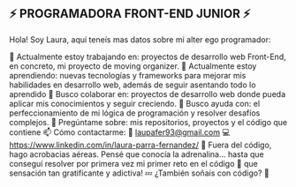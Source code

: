 ## ⚡ PROGRAMADORA FRONT-END JUNIOR ⚡

Hola! Soy Laura, aquí teneís mas datos sobre mi alter ego programador:

🚧 Actualmente estoy trabajando en: proyectos de desarrollo web Front-End, en concreto, mi proyecto de moving organizer.
🌱 Actualmente estoy aprendiendo: nuevas tecnologías y frameworks para mejorar mis habilidades en desarrollo web, además de seguir asentando todo lo aprendido
👯 Busco colaborar en: proyectos de desarrollo web donde pueda aplicar mis conocimientos y seguir creciendo.
🤔 Busco ayuda con: el perfeccionamiento de mi lógica de programación y resolver desafíos complejos.
💬 Pregúntame sobre: mis repositorios, proyectos y el código que contiene
📫 Cómo contactarme: 
           📧 laupafer93@gmail.com
           💻 https://www.linkedin.com/in/laura-parra-fernandez/
🎪 Fuera del código, hago acrobacias aéreas. Pensé que conocía la adrenalina... hasta que conseguí resolver por primera vez mi primer reto en el código 🎢 que sensación tan gratificante y adictiva!
💤 ¿También soñais con código? 💭
